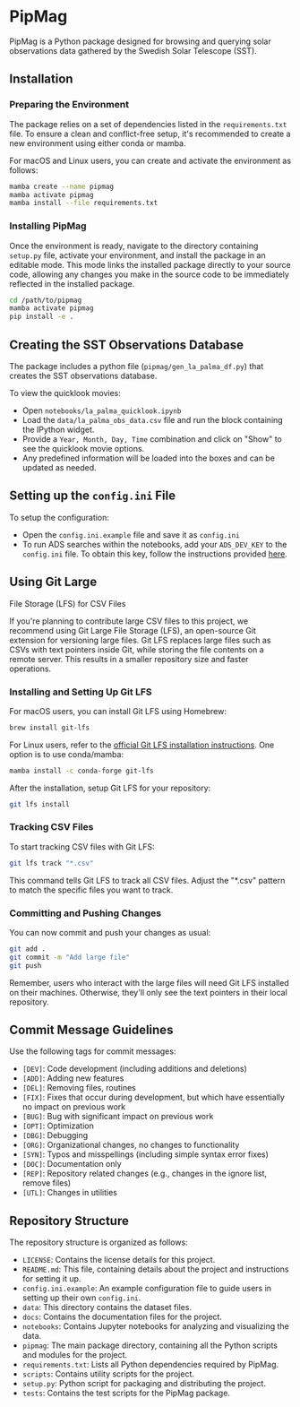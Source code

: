 # PipMag

PipMag is a Python package designed for browsing and querying solar observations data gathered by the Swedish Solar Telescope (SST). 

## Installation

### Preparing the Environment

The package relies on a set of dependencies listed in the `requirements.txt` file. To ensure a clean and conflict-free setup, it's recommended to create a new environment using either conda or mamba.

For macOS and Linux users, you can create and activate the environment as follows:

```bash
mamba create --name pipmag
mamba activate pipmag
mamba install --file requirements.txt
```

### Installing PipMag

Once the environment is ready, navigate to the directory containing `setup.py` file, activate your environment, and install the package in an editable mode. This mode links the installed package directly to your source code, allowing any changes you make in the source code to be immediately reflected in the installed package.

```bash
cd /path/to/pipmag
mamba activate pipmag
pip install -e .
```

## Creating the SST Observations Database

The package includes a python file (`pipmag/gen_la_palma_df.py`) that creates the SST observations database.

To view the quicklook movies:
- Open `notebooks/la_palma_quicklook.ipynb`
- Load the `data/la_palma_obs_data.csv` file and run the block containing the IPython widget.
- Provide a `Year, Month, Day, Time` combination and click on "Show" to see the quicklook movie options.
- Any predefined information will be loaded into the boxes and can be updated as needed.

## Setting up the `config.ini` File

To setup the configuration:

- Open the `config.ini.example` file and save it as `config.ini`
- To run ADS searches within the notebooks, add your `ADS_DEV_KEY` to the `config.ini` file. To obtain this key, follow the instructions provided [here](https://ui.adsabs.harvard.edu/help/api/).

## Using Git Large

File Storage (LFS) for CSV Files

If you're planning to contribute large CSV files to this project, we recommend using Git Large File Storage (LFS), an open-source Git extension for versioning large files. Git LFS replaces large files such as CSVs with text pointers inside Git, while storing the file contents on a remote server. This results in a smaller repository size and faster operations.

### Installing and Setting Up Git LFS

For macOS users, you can install Git LFS using Homebrew:

```bash
brew install git-lfs
```

For Linux users, refer to the [official Git LFS installation instructions](https://git-lfs.github.com/).
One option is to use conda/mamba:
```bash
mamba install -c conda-forge git-lfs
```
After the installation, setup Git LFS for your repository:

```bash
git lfs install
```

### Tracking CSV Files

To start tracking CSV files with Git LFS:

```bash
git lfs track "*.csv"
```

This command tells Git LFS to track all CSV files. Adjust the "*.csv" pattern to match the specific files you want to track.

### Committing and Pushing Changes

You can now commit and push your changes as usual:

```bash
git add .
git commit -m "Add large file"
git push
```

Remember, users who interact with the large files will need Git LFS installed on their machines. Otherwise, they'll only see the text pointers in their local repository.

## Commit Message Guidelines

Use the following tags for commit messages:

- `[DEV]`: Code development (including additions and deletions)
- `[ADD]`: Adding new features
- `[DEL]`: Removing files, routines
- `[FIX]`: Fixes that occur during development, but which have essentially no impact on previous work
- `[BUG]`: Bug with significant impact on previous work
- `[OPT]`: Optimization
- `[DBG]`: Debugging
- `[ORG]`: Organizational changes, no changes to functionality
- `[SYN]`: Typos and misspellings (including simple syntax error fixes)
- `[DOC]`: Documentation only
- `[REP]`: Repository related changes (e.g., changes in the ignore list, remove files)
- `[UTL]`: Changes in utilities

## Repository Structure

The repository structure is organized as follows:

- `LICENSE`: Contains the license details for this project.
- `README.md`: This file, containing details about the project and instructions for setting it up.
- `config.ini.example`: An example configuration file to guide users in setting up their own `config.ini`.
- `data`: This directory contains the dataset files.
- `docs`: Contains the documentation files for the project.
- `notebooks`: Contains Jupyter notebooks for analyzing and visualizing the data.
- `pipmag`: The main package directory, containing all the Python scripts and modules for the project.
- `requirements.txt`: Lists all Python dependencies required by PipMag.
- `scripts`: Contains utility scripts for the project.
- `setup.py`: Python script for packaging and distributing the project.
- `tests`: Contains the test scripts for the PipMag package.
